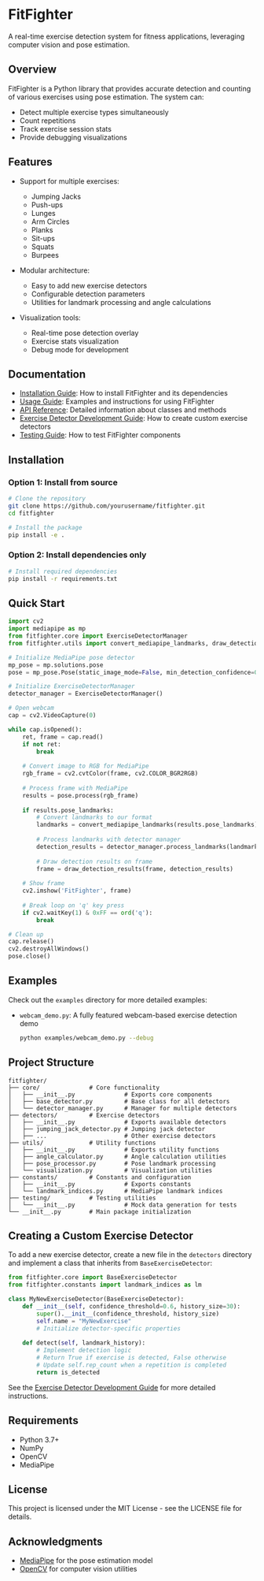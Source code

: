# FitFighter

A real-time exercise detection system for fitness applications, leveraging
computer vision and pose estimation.

## Overview

FitFighter is a Python library that provides accurate detection and counting of
various exercises using pose estimation. The system can:

- Detect multiple exercise types simultaneously
- Count repetitions
- Track exercise session stats
- Provide debugging visualizations

## Features

- Support for multiple exercises:
  - Jumping Jacks
  - Push-ups
  - Lunges
  - Arm Circles
  - Planks
  - Sit-ups
  - Squats
  - Burpees

- Modular architecture:
  - Easy to add new exercise detectors
  - Configurable detection parameters
  - Utilities for landmark processing and angle calculations

- Visualization tools:
  - Real-time pose detection overlay
  - Exercise stats visualization
  - Debug mode for development

## Documentation

- [Installation Guide](docs/installation.md): How to install FitFighter and its
  dependencies
- [Usage Guide](docs/usage.md): Examples and instructions for using FitFighter
- [API Reference](docs/api_reference.md): Detailed information about classes and
  methods
- [Exercise Detector Development Guide](docs/detector_guide.md): How to create
  custom exercise detectors
- [Testing Guide](docs/testing.md): How to test FitFighter components

## Installation

### Option 1: Install from source

```bash
# Clone the repository
git clone https://github.com/yourusername/fitfighter.git
cd fitfighter

# Install the package
pip install -e .
```

### Option 2: Install dependencies only

```bash
# Install required dependencies
pip install -r requirements.txt
```

## Quick Start

```python
import cv2
import mediapipe as mp
from fitfighter.core import ExerciseDetectorManager
from fitfighter.utils import convert_mediapipe_landmarks, draw_detection_results

# Initialize MediaPipe pose detector
mp_pose = mp.solutions.pose
pose = mp_pose.Pose(static_image_mode=False, min_detection_confidence=0.5)

# Initialize ExerciseDetectorManager
detector_manager = ExerciseDetectorManager()

# Open webcam
cap = cv2.VideoCapture(0)

while cap.isOpened():
    ret, frame = cap.read()
    if not ret:
        break
        
    # Convert image to RGB for MediaPipe
    rgb_frame = cv2.cvtColor(frame, cv2.COLOR_BGR2RGB)
    
    # Process frame with MediaPipe
    results = pose.process(rgb_frame)
    
    if results.pose_landmarks:
        # Convert landmarks to our format
        landmarks = convert_mediapipe_landmarks(results.pose_landmarks)
        
        # Process landmarks with detector manager
        detection_results = detector_manager.process_landmarks(landmarks)
        
        # Draw detection results on frame
        frame = draw_detection_results(frame, detection_results)
    
    # Show frame
    cv2.imshow('FitFighter', frame)
    
    # Break loop on 'q' key press
    if cv2.waitKey(1) & 0xFF == ord('q'):
        break

# Clean up
cap.release()
cv2.destroyAllWindows()
pose.close()
```

## Examples

Check out the `examples` directory for more detailed examples:

- `webcam_demo.py`: A fully featured webcam-based exercise detection demo
  ```bash
  python examples/webcam_demo.py --debug
  ```

## Project Structure

```
fitfighter/
├── core/              # Core functionality
│   ├── __init__.py              # Exports core components
│   ├── base_detector.py         # Base class for all detectors 
│   └── detector_manager.py      # Manager for multiple detectors
├── detectors/         # Exercise detectors
│   ├── __init__.py              # Exports available detectors
│   ├── jumping_jack_detector.py # Jumping jack detector
│   ├── ...                      # Other exercise detectors
├── utils/             # Utility functions
│   ├── __init__.py              # Exports utility functions
│   ├── angle_calculator.py      # Angle calculation utilities
│   ├── pose_processor.py        # Pose landmark processing
│   └── visualization.py         # Visualization utilities
├── constants/         # Constants and configuration
│   ├── __init__.py              # Exports constants
│   └── landmark_indices.py      # MediaPipe landmark indices
├── testing/           # Testing utilities
│   └── __init__.py              # Mock data generation for tests
└── __init__.py        # Main package initialization
```

## Creating a Custom Exercise Detector

To add a new exercise detector, create a new file in the `detectors` directory
and implement a class that inherits from `BaseExerciseDetector`:

```python
from fitfighter.core import BaseExerciseDetector
from fitfighter.constants import landmark_indices as lm

class MyNewExerciseDetector(BaseExerciseDetector):
    def __init__(self, confidence_threshold=0.6, history_size=30):
        super().__init__(confidence_threshold, history_size)
        self.name = "MyNewExercise"
        # Initialize detector-specific properties
        
    def detect(self, landmark_history):
        # Implement detection logic
        # Return True if exercise is detected, False otherwise
        # Update self.rep_count when a repetition is completed
        return is_detected
```

See the [Exercise Detector Development Guide](docs/detector_guide.md) for more
detailed instructions.

## Requirements

- Python 3.7+
- NumPy
- OpenCV
- MediaPipe

## License

This project is licensed under the MIT License - see the LICENSE file for
details.

## Acknowledgments

- [MediaPipe](https://google.github.io/mediapipe/) for the pose estimation model
- [OpenCV](https://opencv.org/) for computer vision utilities
